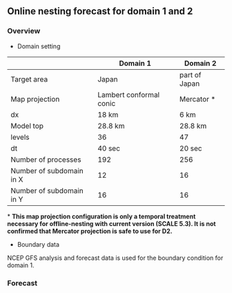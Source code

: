## Online nesting forecast for domain 1 and 2
### Overview

* Domain setting  

| | Domain 1 | Domain 2 |
| --- | --- | --- |
| Target area | Japan | part of Japan |
| Map projection | Lambert conformal conic | Mercator \*|
| dx | 18 km | 6 km |
| Model top | 28.8 km | 28.8 km |
| levels | 36 | 47 |
| dt | 40 sec | 20 sec |
| Number of processes | 192 | 256 |
| Number of subdomain in X | 12 | 16 |
| Number of subdomain in Y | 16 | 16 |

\* **This map projection configuration is only a temporal treatment necessary for offline-nesting with current version (SCALE 5.3). It is not confirmed that Mercator projection is safe to use for D2.**  

* Boundary data

NCEP GFS analysis and forecast data is used for the boundary condition for domain 1.

### Forecast 


